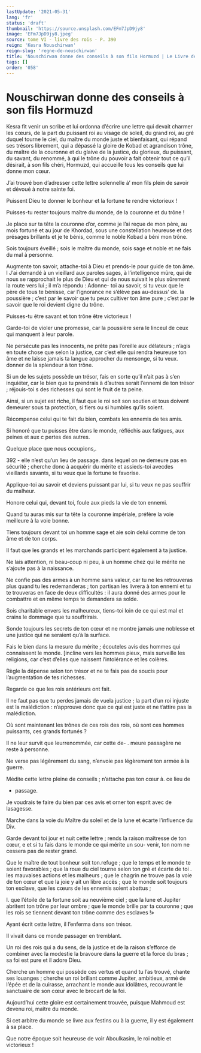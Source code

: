 ```yaml
---
lastUpdate: '2021-05-31'
lang: 'fr'
status: 'draft'
thumbnail: 'https://source.unsplash.com/EFm7JpD9jy8'
image: 'EFm7JpD9jy8.jpeg'
source: tome VI - livre des rois - P. 390
reign: 'Kesra Nouschirwan'
reign-slug: 'regne-de-nouschirwan'
title: 'Nouschirwan donne des conseils à son fils Hormuzd | Le Livre des Rois | Shâhnâmeh'
tags: []
order: '058'
---
```


<!-- LTeX: language=fr -->

# Nouschirwan donne des conseils à son fils Hormuzd

Kesra fit venir un scribe et lui ordonna d’écrire une lettre qui devait charmer les cœurs, de la part du puissant roi au visage de soleil, du grand roi, au gré duquel tourne le ciel, du maître du monde juste et bienfaisant, qui répand ses trésors librement, qui a dépassé la gloire de Kobad et agrandison trône, du maître de la couronne et du glaive de la justice, du glorieux, du puissant, du savant, du renommé, à qui le trône du pouvoir a fait obtenir tout ce qu’il désirait, à son fils chéri, Hormuzd, qui accueille tous les conseils que lui donne mon cœur.

J’ai trouvé bon d’adresser cette lettre solennelle à’
mon fils plein de savoir et dévoué à notre sainte foi.

Puissent Dieu te donner le bonheur et la fortune te rendre victorieux !

Puisses-tu rester toujours maître du monde, de la couronne et du trône !

Je place sur ta tête la couronne d’or, comme je l’ai reçue de mon père, au mois fortuné et au jour de Khordad, sous une constellation heureuse et des présages brillants et je te bénis, comme le noble Kobad a béni mon trône.

Sois toujours éveillé ; sois le maître du monde, sois sage et noble et ne fais du mal à personne.

Augmente ton savoir, attache-toi à Dieu et prends-le pour guide de ton âme. l J’ai demandé à un vieillard aux paroles sages, à l’intelligence mûre, qui de nous se rapprochait le plus de Dieu et qui de nous suivait le plus sûrement la route vers lui ; il m’a répondu : Adonne- toi au savoir, si tu veux que le père de tous te bénisse, car l’ignorance ne s’élève pas au-dessus’ de. la poussière ; c’est par le savoir que tu peux cultiver ton âme pure ; c’est par le savoir que le roi devient digne du trône.

Puisses-tu être savant et ton trône être victorieux !

Garde-toi de violer une promesse, car la poussière sera le linceul de ceux qui manquent à leur parole.

Ne persécute pas les innocents, ne prête pas l’oreille aux délateurs ; n’agis en toute chose que selon la justice, car c’est elle qui rendra heureuse ton âme et ne laisse jamais ta langue approcher du mensonge, si tu veux. donner de la splendeur à ton trône.

Si un de les sujets possède un trésor, fais en sorte qu’il n’ait pas à s’en inquiéter, car le bien que tu prendrais à d’autres serait l’ennemi de ton trésor ; réjouis-toi s des richesses qui sont le fruit de ta peine.

Ainsi, si un sujet est riche, il faut que le roi soit son soutien et tous doivent demeurer sous ta protection, si fiers ou si humbles qu’ils soient.

Récompense celui qui te fait du bien, combats les ennemis de tes amis.

Si honoré que tu puisses être dans le monde, réfléchis aux fatigues, aux peines et aux c pertes des autres.

Quelque place que nous occupions,.

392 -
elle n’est qu’un lieu de passage. dans lequel on ne demeure pas en sécurité ; cherche donc à acquérir du mérite et assieds-toi avecdes vieillards savants, si tu veux que la fortune te favorise.

Applique-toi au savoir et deviens puissant par lui, si tu veux ne pas souffrir du malheur.

Honore celui qui, devant toi, foule aux pieds la vie de ton ennemi.

Quand tu auras mis sur ta tête la couronne impériale, préfère la voie meilleure à la voie bonne.

Tiens toujours devant toi un homme sage et aie soin delui comme de ton âme et de ton corps.

Il faut que les grands et les marchands participent également à ta justice.

Ne lais attention, ni beau-coup ni peu, à un homme chez qui le mérite ne s’ajoute pas à la naissance.

Ne confie pas des armes à un homme sans valeur, car tu ne les retrouveras plus quand tu les redemanderas ; ton partisan les livrera à ton ennemi et tu te trouveras en face de deux difficultés : il aura donné des armes pour le combattre et en même temps te demandera sa solde.

Sois charitable envers les malheureux, tiens-toi loin de ce qui est mal et crains le dommage que tu souffrirais.

Sonde toujours les secrets de ton cœur et ne montre jamais une noblesse et une justice qui ne seraient qu’à la surface.

Fais le bien dans la mesure du mérite ; écouteles avis des hommes qui connaissent le monde. [incline vers les hommes pieux, mais surveille les religions, car c’est d’elles que naissent l’intolérance et les colères.

Règle la dépense selon ton trésor et ne te fais pas de soucis pour l’augmentation de tes richesses.

Regarde ce que les rois antérieurs ont fait.

Il ne faut pas que tu perdes jamais de vuela justice ; la part d’un roi injuste est la malédiction : n’approuve donc que ce qui est juste et ne t’attire pas la malédiction.

Où sont maintenant les trônes de ces rois des rois, où sont ces hommes puissants, ces grands fortunés ?

Il ne leur survit que leurrenommée, car cette de-
. meure passagère ne reste à personne.

Ne verse pas légèrement du sang, n’envoie pas légèrement ton armée à la guerre.

Médite cette lettre pleine de conseils ; n’attache pas ton cœur à. ce lieu de
- passage.

Je voudrais te faire du bien par ces avis et orner ton esprit avec de lasagesse.

Marche dans la voie du Maître du soleil et de la lune et écarte l’influence du Div.

Garde devant toi jour et nuit cette lettre ; rends la raison maîtresse de ton cœur, e et si tu fais dans le monde ce qui mérite un sou- venir, ton nom ne cessera pas de rester grand.

Que le maître de tout bonheur soit ton.refuge ; que le temps et le monde te soient favorables ; que la roue du ciel tourne selon ton gré et écarte de toi
. les mauvaises actions et les malheurs ; que le chagrin ne trouve pas la voie de ton cœur et que la joie y ait un libre accès ; que le monde soit toujours ton esclave, que les cœurs de les ennemis soient abattus ;

I. que l’étoile de ta fortune soit au neuvième ciel ; que la lune et Jupiter abritent ton trône par leur ombre ; que le monde brille par ta couronne ; que les rois se tiennent devant ton trône comme des esclaves !»

Ayant écrit cette lettre, il l’enferma dans son trésor.

Il vivait dans ce monde passager en tremblant.

Un roi des rois qui a du sens, de la justice et de la raison s’efforce de combiner avec la modestie la bravoure dans la guerre et la force du bras ; sa foi est pure et il adore Dieu.

Cherche un homme qui possède ces vertus et quand tu l’as trouvé, chante ses louanges ; cherche un roi brillant comme Jupiter, ambitieux, armé de l’épée et de la cuirasse, arrachant le monde aux idolâtres, recouvrant le sanctuaire de son cœur avec le brocart de la foi.

Aujourd’hui cette gloire est certainement trouvée, puisque Mahmoud est devenu roi, maître du monde.

Si cet arbitre du monde se livre aux festins ou à la guerre, il y est également à sa place.

Que notre époque soit heureuse de voir Aboulkasim, le roi noble et victorieux !
